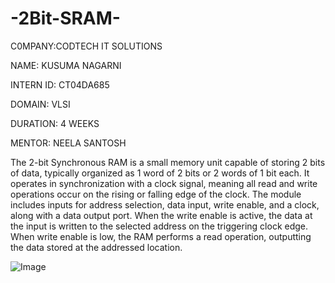 # -2Bit-SRAM-
C0MPANY:CODTECH IT SOLUTIONS

NAME: KUSUMA NAGARNI

INTERN ID: CT04DA685

DOMAIN: VLSI

DURATION: 4 WEEKS

MENTOR: NEELA SANTOSH

The 2-bit Synchronous RAM is a small memory unit capable of storing 2 bits of data, typically organized as 1 word of 2 bits or 2 words of 1 bit each. It operates in synchronization with a clock signal, meaning all read and write operations occur on the rising or falling edge of the clock. The module includes inputs for address selection, data input, write enable, and a clock, along with a data output port. When the write enable is active, the data at the input is written to the selected address on the triggering clock edge. When write enable is low, the RAM performs a read operation, outputting the data stored at the addressed location.


![Image](https://github.com/user-attachments/assets/29752096-2fed-4af1-8aad-ed7e38691d33)
